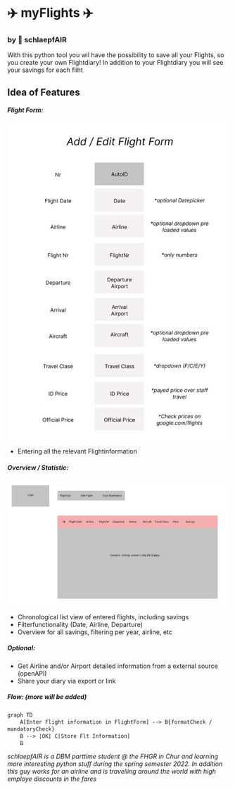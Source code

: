 # ✈️ myFlights ✈️

### by 🐣 schlaepfAIR

With this python tool you wil have the possibility to save all your Flights, so you create your own Flightdiary!
In addition to your Flightdiary you will see your savings for each fliht

## Idea of Features

##### Flight Form:

![Add Flight Form](/img/AddFlight.jpg)

- Entering all the relevant Flightinformation

##### Overview / Statistic:

![Flight Overview](/img/FlightOverview.jpg)

- Chronological list view of entered flights, including savings
- Filterfunctionality (Date, Airline, Departure)
- Overview for all savings, filtering per year, airline, etc

##### _Optional_:

- Get Airline and/or Airport detailed information from a external source (openAPI)
- Share your diary via export or link

##### _Flow_: (more will be added)

```mermaid
graph TD
    A[Enter Flight information in FlightForm] --> B{formatCheck / mandatoryCheck}
    B --> |OK| C[Store Flt Information]
    B
```

_schlaepfAIR is a DBM parttime student @ the FHGR in Chur and learning more interesting python stuff during the spring semester 2022. In addition this guy works for an airline and is travelling around the world with high employe discounts in the fares_
